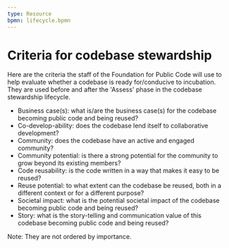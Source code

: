```yaml
---
type: Resource
bpmn: lifecycle.bpmn
---
```



# Criteria  for codebase stewardship

Here are the criteria the staff of the Foundation for Public Code will use to help evaluate whether a codebase is ready for/conducive to incubation. They are used before and after the 'Assess' phase in the codebase stewardship lifecycle. 

* Business case(s): what is/are the business case(s) for the codebase becoming public code and being reused?
* Co-develop-ability: does the codebase lend itself to collaborative development?
* Community: does the codebase have an active and engaged community?
* Community potential: is there a strong potential for the community to grow beyond its existing members?
* Code reusability: is the code written in a way that makes it easy to be reused? 
* Reuse potential: to what extent can the codebase be reused, both in a different context or for a different purpose?
* Societal impact: what is the potential societal impact of the codebase becoming public code and being reused?
* Story: what is the story-telling and communication value of this codebase becoming public code and being reused?  

Note: They are not ordered by importance.
